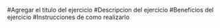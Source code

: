 #Agregar el titulo del ejercicio
#Descripcion del ejercicio
#Beneficios del ejercicio
#Instrucciones de como realizarlo 
